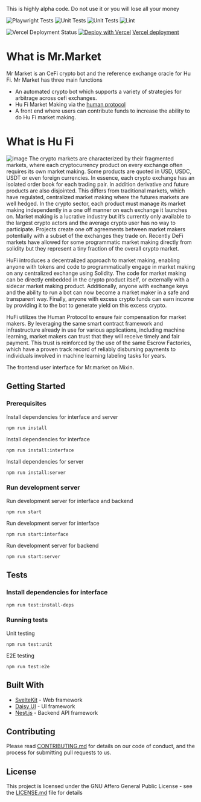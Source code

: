 This is highly alpha code. Do not use it or you will lose all your money

![Playwright Tests](https://github.com/Hu-Fi/Mr.Market/actions/workflows/playwright.yml/badge.svg) 
![Unit Tests](https://github.com/Hu-Fi/Mr.Market/actions/workflows/vitest.yml/badge.svg)
![Unit Tests](https://github.com/Hu-Fi/Mr.Market/actions/workflows/servertests.yml/badge.svg)
![Lint](https://github.com/Hu-Fi/Mr.Market/actions/workflows/lint.yml/badge.svg)

![Vercel Deployment Status](https://therealsujitk-vercel-badge.vercel.app/?app=mr-market-one) 
[![Deploy with Vercel](https://vercel.com/button)](https://vercel.com/new/clone?repository-url=https%3A%2F%2Fgithub.com%2FHu-Fi%2FMr.Market)
[Vercel deployment](https://mr-market-one.vercel.app/home) 

# What is Mr.Market

Mr Market is an CeFi crypto bot and the reference exchange oracle for Hu Fi. Mr Market has three main functions

- An automated crypto bot which supports a variety of strategies for arbitrage across cefi exchanges.
- Hu Fi Market Making via the [human protocol](https://github.com/humanprotocol/human-protocol)
- A front end where users can contribute funds to increase the ability to do Hu Fi market making.

# What is Hu Fi

![image](https://github.com/Hu-Fi/Mr.Market/assets/806363/c7eb68bf-1bce-43b6-88d1-1acea610f505)
The crypto markets are characterized by their fragmented markets, where each cryptocurrency product on every exchange often requires its own market making. Some products are quoted in USD, USDC, USDT or even foreign currencies. In essence, each crypto exchange has an isolated order book for each trading pair. In addition derivative and future products are also disjointed.  This differs from traditional markets, which have regulated, centralized market making where the futures markets are well hedged. In the crypto sector, each product must manage its market making independently in a one off manner on each exchange it launches on.  Market making is a lucrative industry but it’s currently only available to the largest crypto actors and the average crypto user has no way to participate. Projects create one off agreements between market makers potentially with a subset of the exchanges they trade on. Recently DeFi markets have allowed for some programmatic market making directly from solidity but they represent a tiny fraction of the overall crypto market.

HuFi introduces a decentralized approach to market making, enabling anyone with tokens and code to programmatically engage in market making on any centralized exchange using Solidity. The code for market making can be directly embedded in the crypto product itself, or externally with a sidecar market making product. Additionally, anyone with exchange keys and the ability to run a bot can now become a market maker in a safe and transparent way. Finally, anyone with excess crypto funds can earn income by providing it to the bot to generate yield on this excess crypto. 

HuFi utilizes the Human Protocol to ensure fair compensation for market makers. By leveraging the same smart contract framework and infrastructure already in use for various applications, including machine learning, market makers can trust that they will receive timely and fair payment. This trust is reinforced by the use of the same Escrow Factories, which have a proven track record of reliably disbursing payments to individuals involved in machine learning labeling tasks for years.

The frontend user interface for Mr.market on Mixin.

## Getting Started

### Prerequisites

Install dependencies for interface and server

```
npm run install
```

Install dependencies for interface

```
npm run install:interface
```

Install dependencies for server

```
npm run install:server
```

### Run development server

Run development server for interface and backend
```
npm run start
```

Run development server for interface
```
npm run start:interface
```

Run development server for backend 
```
npm run start:server
```
## Tests

### Install dependencies for interface

```
npm run test:install-deps
```

### Running tests

Unit testing
```
npm run test:unit
```

E2E testing

```
npm run test:e2e
```

## Built With

* [SvelteKit](https://kit.svelte.dev/) - Web framework
* [Daisy UI](https://daisyui.com/) - UI framework
* [Nest.js](https://nestjs.com/) - Backend API framework

## Contributing

Please read [CONTRIBUTING.md]() for details on our code of conduct, and the process for submitting pull requests to us.

## License

This project is licensed under the GNU Affero General Public License - see the [LICENSE.md](../LICENSE) file for details